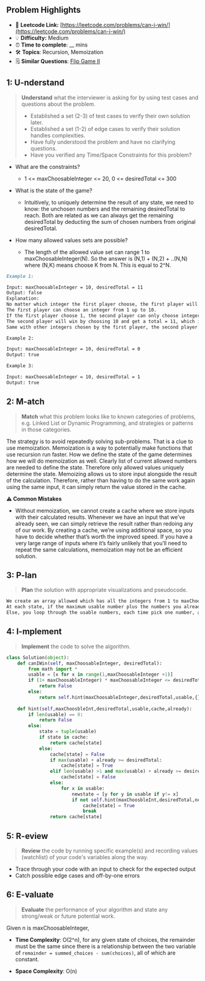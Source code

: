 ## Problem Highlights

* 🔗 **Leetcode Link:** [https://leetcode.com/problems/can-i-win/](https://leetcode.com/problems/can-i-win/)
* 💡 **Difficulty:** Medium
* ⏰ **Time to complete**: __ mins
* 🛠️ **Topics**: Recursion, Memoization
* 🗒️ **Similar Questions**: [Flip Game II](https://leetcode.com/problems/flip-game-ii/)
    
## 1: U-nderstand
 
> **Understand** what the interviewer is asking for by using test cases and questions about the problem.
> 
> - Established a set (2-3) of test cases to verify their own solution later.
> - Established a set (1-2) of edge cases to verify their solution handles complexities.
> - Have fully understood the problem and have no clarifying questions.
> - Have you verified any Time/Space Constraints for this problem?

- What are the constraints?
  - 1 <= maxChoosableInteger <= 20, 0 <= desiredTotal <= 300

- What is the state of the game?
  - Intuitively, to uniquely determine the result of any state, we need to know: the unchosen numbers and the remaining desiredTotal to reach. Both are related as we can always get the remaining desiredTotal by deducting the sum of chosen numbers from original desiredTotal. 

- How many allowed values sets are possible? 
  - The length of the allowed value set can range 1 to maxChoosableInteger(N). So the answer is (N,1) + (N,2) + ..(N,N) where (N,K) means choose K from N. This is equal to 2^N.


```markdown
Example 1:

Input: maxChoosableInteger = 10, desiredTotal = 11
Output: false
Explanation:
No matter which integer the first player choose, the first player will lose.
The first player can choose an integer from 1 up to 10.
If the first player choose 1, the second player can only choose integers from 2 up to 10.
The second player will win by choosing 10 and get a total = 11, which is >= desiredTotal.
Same with other integers chosen by the first player, the second player will always win.

Example 2:

Input: maxChoosableInteger = 10, desiredTotal = 0
Output: true

Example 3:

Input: maxChoosableInteger = 10, desiredTotal = 1
Output: true
```   
    
## 2: M-atch

<!-- See https://docs.google.com/document/d/1hYT1hoOJ6pFIt8A5q-PIZmYP7pB4WqlzyUJgFx9x2mY/edit#heading=h.ya2de4n4zsds for list of algorithms based on question type-->

> **Match** what this problem looks like to known categories of problems, e.g. Linked List or Dynamic Programming, and strategies or patterns in those categories.

The strategy is to avoid repeatedly solving sub-problems. That is a clue to use memoization. Memoization is a way to potentially make functions that use recursion run faster.  How we define the state of the game determines how we will do memoization as well. Clearly list of current allowed numbers are needed to define the state. Therefore only allowed values uniquely determine the state. Memoizing allows us to store input alongside the result of the calculation. Therefore, rather than having to do the same work again using the same input, it can simply return the value stored in the cache.

**⚠️ Common Mistakes**

* Without memoization, we cannot create a cache where we store inputs with their calculated results. Whenever we have an input that we’ve already seen, we can simply retrieve the result rather than redoing any of our work. By creating a cache, we’re using additional space, so you have to decide whether that’s worth the improved speed. If you have a very large range of inputs where it’s fairly unlikely that you’ll need to repeat the same calculations, memoization may not be an efficient solution.


## 3: P-lan

> **Plan** the solution with appropriate visualizations and pseudocode.


```markdown
We create an array allowed which has all the integers from 1 to maxChoosableInteger.
At each state, if the maximum usable number plus the numbers you already summed up (denote as already) is greater than the desired total, it means you can definitely win at this state.
Else, you loop through the usable numbers, each time pick one number, and see whether your opponent can win at the new state. If he can't, then you can win. (Really, I don't see the logic here, hope someone can explain. Isn't there a situation where none of us can definitely win?) And remember to cache the result.
```

## 4: I-mplement

> **Implement** the code to solve the algorithm.

```python
class Solution(object):
    def canIWin(self, maxChoosableInteger, desiredTotal):
        from math import *
        usable = [x for x in range(1,maxChoosableInteger +1)]
        if (1+ maxChoosableInteger) * maxChoosableInteger <= desiredTotal:
            return False
        else:
            return self.hint(maxChoosableInteger,desiredTotal,usable,{},0)
        
    def hint(self,maxChoosbleInt,desiredTotal,usable,cache,already):
        if len(usable) == 0:
            return False
        else:
            state = tuple(usable)
            if state in cache:
                return cache[state]
            else:
                cache[state] = False
                if max(usable) + already >= desiredTotal:
                    cache[state] = True
                elif len(usable) >1 and max(usable) + already >= desiredTotal:
                    cache[state] = False
                else:
                    for x in usable:
                        newstate = [y for y in usable if y!= x]
                        if not self.hint(maxChoosbleInt,desiredTotal,newstate,cache,already + x):
                            cache[state] = True
                            break
                return cache[state]   
```

    
## 5: R-eview

> **Review** the code by running specific example(s) and recording values (watchlist) of your code's variables along the way.

- Trace through your code with an input to check for the expected output
- Catch possible edge cases and off-by-one errors

## 6: E-valuate

> **Evaluate** the performance of your algorithm and state any strong/weak or future potential work.

Given n is maxChoosableInteger,

* **Time Complexity**: O(2^n), for any given state of choices, the remainder must be the same since there is a relationship between the two variable of `remainder = summed_choices - sum(choices)`, all of which are constant.

* **Space Complexity**: O(n)